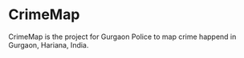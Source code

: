 # CrimeMap
CrimeMap is the project for Gurgaon Police to map crime happend in Gurgaon, Hariana, India.
